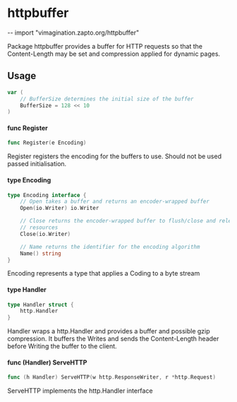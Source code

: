 # httpbuffer
--
    import "vimagination.zapto.org/httpbuffer"

Package httpbuffer provides a buffer for HTTP requests so that the
Content-Length may be set and compression applied for dynamic pages.

## Usage

```go
var (
	// BufferSize determines the initial size of the buffer
	BufferSize = 128 << 10
)
```

#### func  Register

```go
func Register(e Encoding)
```
Register registers the encoding for the buffers to use. Should not be used
passed initialisation.

#### type Encoding

```go
type Encoding interface {
	// Open takes a buffer and returns an encoder-wrapped buffer
	Open(io.Writer) io.Writer

	// Close returns the encoder-wrapped buffer to flush/close and release
	// resources
	Close(io.Writer)

	// Name returns the identifier for the encoding algorithm
	Name() string
}
```

Encoding represents a type that applies a Coding to a byte stream

#### type Handler

```go
type Handler struct {
	http.Handler
}
```

Handler wraps a http.Handler and provides a buffer and possible gzip
compression. It buffers the Writes and sends the Content-Length header before
Writing the buffer to the client.

#### func (Handler) ServeHTTP

```go
func (h Handler) ServeHTTP(w http.ResponseWriter, r *http.Request)
```
ServeHTTP implements the http.Handler interface
